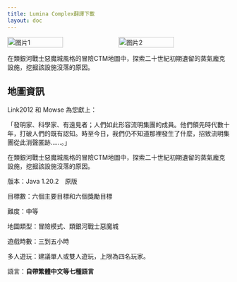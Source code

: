 ```yaml
---
title: Lumina Complex翻譯下載
layout: doc
---
```


<div style="display: flex">
  <img src="/imgs/maps/lumina1.png" style="width:50%" alt="图片1">
  <img src="/imgs/maps/lumina2.png" style="width:50%" alt="图片2">
</div>

在類銀河戰士惡魔城風格的冒險CTM地圖中，探索二十世紀初期遺留的蒸氣龐克設施，挖掘該設施沒落的原因。

<DownloadLinks :methods="[
  { id: 'bilibili', text: '宣傳片', icon: '/imgs/svg/bilibili.svg', link: 'https://www.bilibili.com/video/BV1dW421X7Xo/' },
  { id: 'mapdl', text: '下載地圖', icon: 'https://ctmrepository.com/favicon.png', link: 'https://ctmrepository.com/index.php?action=viewMap&id=619' },
  { id: 'lazy', text: '懶漢下載', icon: '/imgs/lazydl.png', link: 'https://ctmrepository.com/index.php?action=viewMap&id=619' }
]" />

## 地圖資訊

Link2012 和 Mowse 為您獻上：

「發明家、科學家、有遠見者；人們如此形容流明集團的成員。他們領先時代數十年，打破人們的既有認知。時至今日，我們仍不知道那裡發生了什麼，招致流明集團從此消聲匿跡……。」

在類銀河戰士惡魔城風格的冒險CTM地圖中，探索二十世紀初期遺留的蒸氣龐克設施，挖掘該設施沒落的原因。

版本：Java 1.20.2　原版

目標數：六個主要目標和六個獎勵目標

難度：中等

地圖類型：冒險模式、類銀河戰士惡魔城

遊戲時數：三到五小時

多人遊玩：建議單人或雙人遊玩，上限為四名玩家。

語言：**自帶繁體中文等七種語言**
